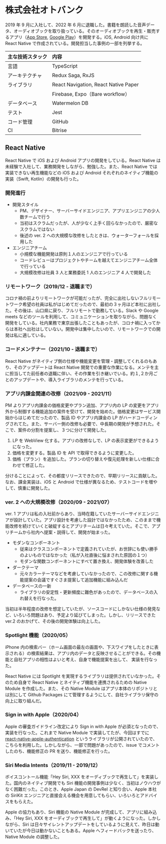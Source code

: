 # 株式会社オトバンク

2019 年 9 月に入社して、2022 年 6 月に退職した。書籍を朗読した音声データ、オーディオブックを取り扱っている。そのオーディオブックを再生・販売するアプリ（[App Store](https://apps.apple.com/JP/app/id1357581573?mt=8), [Google Play](https://play.google.com/store/apps/details?id=jp.audiobook.app)）を開発する。iOS, Android 向け共に React Native で作成されている。開発担当した事例の一部を列挙する。

| 主な技術スタック | 内容 |
|:- | :- |
| 言語 | TypeScript |
| アーキテクチャ| Redux Saga, RxJS |
| ライブラリ | React Navigation, React Native Paper |
| | Firebase, Expo（Bare workflow）|
| データベース | Watermelon DB |
| テスト | Jest |
| コード管理 | GitHub |
| CI | Bitrise |

## React Native

React Native で iOS および Android アプリの開発をしている。React Native は未経験で入社して、業務開発をしながら、勉強した。また、React Native では実装できない再生機能などの iOS および Android それぞれのネイティブ機能の実装（Swift, Kotlin）の開発も行った。

### 開発進行

- 開発スタイル
  - PM、デザイナー、サーバーサイドエンジニア、アプリエンジニアの少人数チームで行う
  - 当初はスクラムだったが、人が少なく上手く回らなかったので、厳密なスクラムではない
  - 後述の ver. 2 への大規模な改修をしたときは、ウォーターフォールを採用した
- エンジニアチーム
  - 小規模な機能開発は原則１人のエンジニアで行っている
  - コードレビューはプロジェクトやチームを越えてエンジニアチーム全体で行っている
  - 大規模改修は社員 3 人と業務委託 1 人のエンジニア 4 人で開発した

### リモートワーク（2019/12 - 退職まで）

コロナ禍の前よりリモートワークが可能だったが、完全に出社しないフルリモートワーク希望の社員は私がはじめてだったので、最初の３ヶ月ほど本社に出社した。その後は、山口県に戻り、フルリモートで勤務している。Slack や Google meets などのツールを利用して、コミュニケーションを取りながら、問題なく開発をしている。社内業務で東京出張したこともあったが、コロナ禍に入ってからは本社へ出社はしていない。開発中は集中したいので、リモートワークでの開発は私に適している。

### コードメンテナー（2021/10 - 退職まで）

React Native がネイティブ側の仕様や機能変更を管理・調整してくれるのもあり、そのアップデートは React Native 開発での重要な作業になる。メンテを主に担当してた前任者の退職に伴い、その作業を引き継いでいる。約１,２か月ごとのアップデートや、導入ライブラリのメンテを行っている。

### アプリ内課金関連の改修（2021/09 - 2021/11）

PM よりアプリ内課金の価格変更やプラン追加、アプリ内の LP の変更をアプリ外から制御する機能追加の案件を受けて、開発を始めた。価格変更はサービス開始からはじめてだったので、製品 ID やアプリ内課金の LP がハードコーディングされてた。また、サーバー側の改修も必要で、中長期の開発が予想された。そこで、案件の分割を提案し、３つに分けて開発した。

1. LP を WebView 化する。アプリの改修なしで、LP の表示変更ができるようになった。
1. 価格を変更する。製品 ID を API で取得できるように変更した。
1. 価格（プラン）を追加した。プランの切り替えや復元処理を新しい仕様に合わせて修正した。

分けることによって、その都度リリースできたので、早期リリースに貢献した。なお、課金実装は、iOS と Android で仕様が異なるため、テストコードを増やして、慎重に開発した。

### ver. 2 への大規模改修（2020/09 - 2021/07）

ver. 1 アプリは私の入社前からあり、当時在籍していたサーバーサイドエンジニアが設計していた。アプリ設計を考慮した設計ではなかったため、このままで機能改修を続けていくと破綻するとアプリチームは日々考えていた。そこで、アプリチームから社内へ提案・説得して、開発が始まった。

- モダンなコンポーネント
  - 従来はクラスコンポーネントで定義されていたが、お世辞にも使い勝手のよいものではなかった（私が入社直後に悩まされた原因の１つ）
  - モダンな関数コンポーネントにすべて置き換え、開発体験を改善した
- ダークテーマ
  - 元々カラーテーマなどを考慮していなかったので、この改修に関する機能提案の会議ですぐさま提案して追加機能に組み込んだ
- データベースの一新
  - ライブラリの安定性・更新頻度に難色があったので、データベースの入れ替えを行なった。

当初は半年程度の改修を想定していたが、ソースコードにしかない仕様の発見など、いろいろ問題はあり、予定より延びてしまった。しかし、リリースできた ver.2 のおかげて、その後の開発体験は向上した。

### Spotlight 機能（2020/05）

iPhone 内の検索バー（ホーム画面の最左の画面や、下スワイプをしたときに表示される）の検索結果は、アプリ内のデータと反映させることができる。その機能と自社アプリの相性はよいと考え、自身で機能提案を出して、 実装を行なった。

React Native には Spotlight を実現するライブラリは提供されていなかった。そのため自身で React Native とネイティブ機能を連携されるための Native Module を作成した。また、その Native Module はアプリ本体のリポジトリとは別にして Github Packages にて管理するようにして、自社ライブラリ保守の向上に取り組んだ。

### Sign in with Apple（2020/04）

Apple の審査ガイドライン改定により Sign in with Apple が必須となったので、実装を行なった。これまで Native Module で実装してたが、今回はすでに [react-native-apple-authentication](https://github.com/invertase/react-native-apple-authentication) というライブラリが公開されていたので、こちらを利用した。しかしながら、一部で問題があったので、issue でコメントしたのち、機能修正の PR を送り、機能修正を行った。

### Siri Media Intents（2019/11 - 2019/12）

ボイスコントール機能「Hey Siri, XXX をオーディブックで再生して」を実装した。国内のネイティブ開発でも Siri 機能の開発事例は少なく、当初はノウハウがなく困難だった。このとき、Apple Japan の DevRel と知り合い、Apple 本社の SiriKit エンジニアと直接会える機会を用意してもらい、いろいろとアドバイスをもらえた。

Apple の協力もあり、Siri 機能の Native Module が完成して、アプリに組み込み、「Hey Siri, XXX をオーディブックで再生して」が動くようになった。しかしながら、Siri は日々サイレントアップデートをしているように見えて、昨日は動いていたが今日は動かないこともある。Apple へフィードバックを送ったり、Native Module の調整した。
